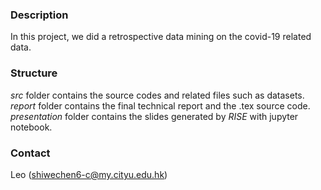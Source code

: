 ### Description
In this project, we did a retrospective data mining on the covid-19 related data.
### Structure
*src* folder contains the source codes and related files such as datasets. \
*report* folder contains the final technical report and the .tex source code. \
*presentation* folder contains the slides generated by *RISE* with jupyter notebook.
### Contact
Leo (shiwechen6-c@my.cityu.edu.hk)
